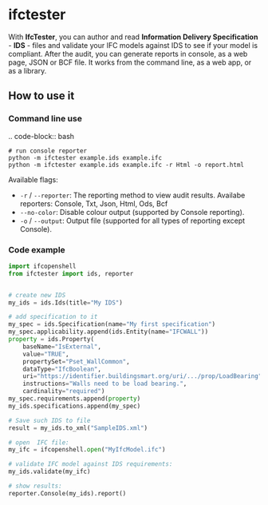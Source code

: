 # ifctester

With **IfcTester**, you can author and read **Information Delivery Specification** - **IDS** - files and validate your IFC models against IDS to see if your model is compliant. After the audit, you can generate reports in console, as a web page, JSON or BCF file. It works from the command line, as a web app, or as a library.

## How to use it

### Command line use

.. code-block:: bash

    # run console reporter
    python -m ifctester example.ids example.ifc
    python -m ifctester example.ids example.ifc -r Html -o report.html

Available flags:

- ``-r`` / ``--reporter``: The reporting method to view audit results. Availabe reporters: Console, Txt, Json, Html, Ods, Bcf
- ``--no-color``: Disable colour output (supported by Console reporting).
- ``-o`` / ``--output``: Output file (supported for all types of reporting except Console).

### Code example

```python
import ifcopenshell
from ifctester import ids, reporter


# create new IDS
my_ids = ids.Ids(title="My IDS")

# add specification to it
my_spec = ids.Specification(name="My first specification")
my_spec.applicability.append(ids.Entity(name="IFCWALL"))
property = ids.Property(
    baseName="IsExternal",
    value="TRUE", 
    propertySet="Pset_WallCommon", 
    dataType="IfcBoolean",
    uri="https://identifier.buildingsmart.org/uri/.../prop/LoadBearing", 
    instructions="Walls need to be load bearing.",
    cardinality="required")
my_spec.requirements.append(property)
my_ids.specifications.append(my_spec)

# Save such IDS to file
result = my_ids.to_xml("SampleIDS.xml")

# open  IFC file:
my_ifc = ifcopenshell.open("MyIfcModel.ifc")

# validate IFC model against IDS requirements:
my_ids.validate(my_ifc)

# show results:
reporter.Console(my_ids).report()
```
